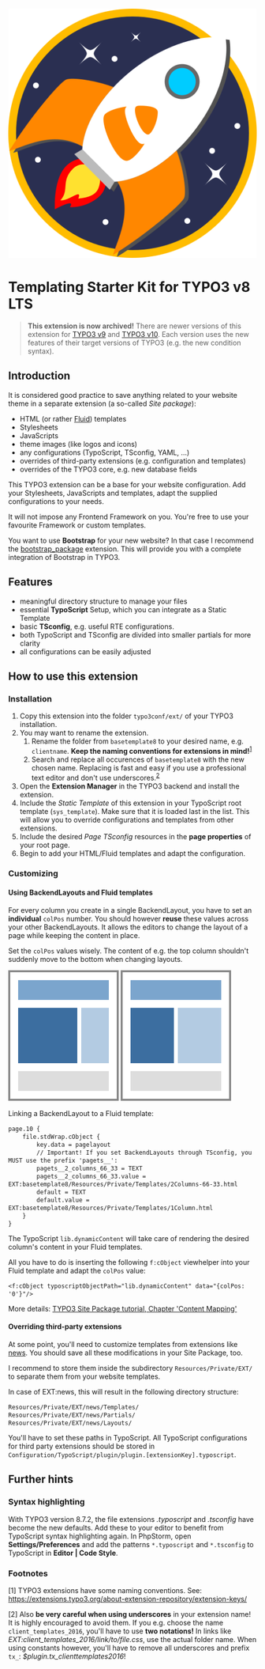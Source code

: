 ![Rocket ship symbol](Resources/Public/Icons/Extension.svg)

# Templating Starter Kit for TYPO3 v8 LTS

> **This extension is now archived!**
> There are newer versions of this extension for [TYPO3 v9](https://github.com/sebkln/basetemplate9)
> and [TYPO3 v10](https://github.com/sebkln/basetemplate10).
> Each version uses the new features of their target versions of TYPO3 (e.g. the new condition syntax).



## Introduction

It is considered good practice to save anything related to your website theme
in a separate extension (a so-called *Site package*):

- HTML (or rather [Fluid](https://docs.typo3.org/typo3cms/ExtbaseGuide/Fluid/Index.html)) templates
- Stylesheets
- JavaScripts
- theme images (like logos and icons)
- any configurations (TypoScript, TSconfig, YAML, ...)
- overrides of third-party extensions (e.g. configuration and templates)
- overrides of the TYPO3 core, e.g. new database fields

This TYPO3 extension can be a base for your website configuration.
Add your Stylesheets, JavaScripts and templates, adapt the supplied configurations to your needs.

It will not impose any Frontend Framework on you. You're free to use your favourite Framework or custom templates.

You want to use **Bootstrap** for your new website? In that case I recommend the
[bootstrap_package](https://github.com/benjaminkott/bootstrap_package) extension.
This will provide you with a complete integration of Bootstrap in TYPO3.



## Features

- meaningful directory structure to manage your files
- essential **TypoScript** Setup, which you can integrate as a Static Template
- basic **TSconfig**, e.g. useful RTE configurations.
- both TypoScript and TSconfig are divided into smaller partials for more clarity
- all configurations can be easily adjusted



## How to use this extension

### Installation

1. Copy this extension into the folder `typo3conf/ext/` of your TYPO3 installation.
2. You may want to rename the extension.
    1. Rename the folder from `basetemplate8` to your desired name, e.g. `clientname`.
    **Keep the naming conventions for extensions in mind!**<sup>[1](#namingconvention)</sup>
    2. Search and replace all occurences of `basetemplate8` with the new chosen name.
    Replacing is fast and easy if you use a professional text editor and don't use underscores.<sup>[2](#underscores)</sup>
3. Open the **Extension Manager** in the TYPO3 backend and install the extension.
4. Include the *Static Template* of this extension in your TypoScript root template (`sys_template`).
   Make sure that it is loaded last in the list.
   This will allow you to override configurations and templates from other extensions.
5. Include the desired *Page TSconfig* resources in the **page properties** of your root page.
6. Begin to add your HTML/Fluid templates and adapt the configuration.



### Customizing

#### Using BackendLayouts and Fluid templates

For every column you create in a single BackendLayout, you have to set an **individual** `colPos` number.
You should however **reuse** these values across your other BackendLayouts.
It allows the editors to change the layout of a page while keeping the content in place.

Set the `colPos` values wisely. The content of e.g. the top column shouldn't suddenly move to the bottom
when changing layouts.

![BackendLayout, columns 66-33](Resources/Public/Images/BackendLayouts/BELayout_2_columns_66_33.svg)
![BackendLayout, columns 50-50](Resources/Public/Images/BackendLayouts/BELayout_2_columns_50_50.svg)

Linking a BackendLayout to a Fluid template:

````
page.10 {
    file.stdWrap.cObject {
        key.data = pagelayout
        // Important! If you set BackendLayouts through TSconfig, you MUST use the prefix 'pagets__':
        pagets__2_columns_66_33 = TEXT
        pagets__2_columns_66_33.value = EXT:basetemplate8/Resources/Private/Templates/2Columns-66-33.html
        default = TEXT
        default.value = EXT:basetemplate8/Resources/Private/Templates/1Column.html
    }
}
````

The TypoScript `lib.dynamicContent` will take care of rendering the desired column's content
in your Fluid templates.

All you have to do is inserting the following `f:cObject` viewhelper into your Fluid template
and adapt the `colPos` value:

````
<f:cObject typoscriptObjectPath="lib.dynamicContent" data="{colPos: '0'}"/>
````

More details: [TYPO3 Site Package tutorial, Chapter 'Content Mapping'](https://docs.typo3.org/typo3cms/SitePackageTutorial/ContentMapping/Index.html)


#### Overriding third-party extensions

At some point, you'll need to customize templates from extensions like [news](https://extensions.typo3.org/extension/news/).
You should save all these modifications in your Site Package, too.

I recommend to store them inside the subdirectory `Resources/Private/EXT/` to separate them from your website templates.

In case of EXT:news, this will result in the following directory structure:

````
Resources/Private/EXT/news/Templates/
Resources/Private/EXT/news/Partials/
Resources/Private/EXT/news/Layouts/
````

You'll have to set these paths in TypoScript. All TypoScript configurations for third party extensions
should be stored in `Configuration/TypoScript/plugin/plugin.[extensionKey].typoscript`.



## Further hints

### Syntax highlighting
With TYPO3 version 8.7.2, the file extensions *.typoscript* and *.tsconfig* have become the new defaults.
Add these to your editor to benefit from TypoScript syntax highlighting again.
In PhpStorm, open **Settings/Preferences** and add the patterns `*.typoscript` and `*.tsconfig` to TypoScript in **Editor | Code Style**.


### Footnotes

<a name="namingconvention">[1]</a> TYPO3 extensions have some naming conventions.
See: https://extensions.typo3.org/about-extension-repository/extension-keys/

<a name="underscores">[2]</a> Also **be very careful when using underscores** in your extension name! It is highly encouraged to avoid them.
If you e.g. choose the name `client_templates_2016`, you'll have to use **two notations!**
In links like *EXT:client_templates_2016/link/to/file.css*, use the actual folder name.
When using constants however, you'll have to remove all underscores and prefix `tx_`: *$plugin.tx_clienttemplates2016*!
